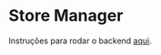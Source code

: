 # Store Manager

Instruções para rodar o backend [aqui](https://github.com/lucasferreiraos/storemanager/blob/master/backend/README%20BACKEND.md).
